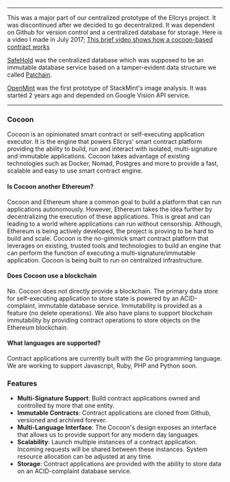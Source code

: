 ***
This was a major part of our centralized prototype of the Ellcrys project. It was discontinued after we decided to go decentralized. It was dependent on Github for version control and a centralized database for storage. Here is a video I made in July 2017; [This brief video shows how a cocoon-based contract works](https://youtu.be/Ipx1X9KzWZ0)

[SafeHold](https://github.com/ellcrys/safehold) was the centralized database which was supposed to be an immutable database service based on a tamper-evident data structure we called [Patchain](https://github.com/ellcrys/patchain). 

[OpenMint](https://github.com/ellcrys/openmint) was the first prototype of StackMint's image analysis. It was started 2 years ago and depended on Google Vision API service. 
***

### Cocoon 

Cocoon is an opinionated smart contract or self-executing application executor. It is the engine that powers
Ellcrys' smart contract platform providing the ability to build, run and interact with isolated, multi-signature
 and immutable applications. Cocoon takes advantage of existing technologies such as Docker, Nomad, Postgres and more
to provide a fast, scalable and easy to use smart contract engine.

#### Is Cocoon another Ethereum?

Cocoon and Ethereum share a common goal to build a platform that can run applications autonomously. However, 
Ethereum takes the idea further by decentralizing the execution of these applications. This is great 
and can leading to a world where applications can run without censorship. Although, Ethereum is being actively developed, 
the project is proving to be hard to build and scale. Cocoon is the no-gimmick smart contract platform that leverages on existing, 
trusted tools and technologies to build an engine that can perform the function of executing a multi-signature/immutable application. Cocoon
is being built to run on centralized infrastructure.

#### Does Cocoon use a blockchain

No. Cocoon does not directly provide a blockchain. The primary data store for self-executing application to store state
is powered by an ACID-complaint, immutable database service. Immutability is provided as a feature (no delete operations).
We also have plans to support blockchain immutability by providing contract operations to store objects on the Ethereum 
blockchain.

#### What languages are supported?

Contract applications are currently built with the Go programming language. We are working
to support Javascript, Ruby, PHP and Python soon.


### Features 

- **Multi-Signature Support**: Build contract applications owned and controlled by more that one entity.
- **Immutable Contracts**: Contract applications are cloned from Github, versioned and archived forever. 
- **Multi-Language Interface**: The Cocoon's design exposes an interface that allows us to provide support for any modern day languages. 
- **Scalability**: Launch multiple instances of a contract application. Incoming requests will be shared between these instances. System resource allocation can be adjusted at any time.  
- **Storage**: Contract applications are provided with the ability to store data on an ACID-complaint database service. 